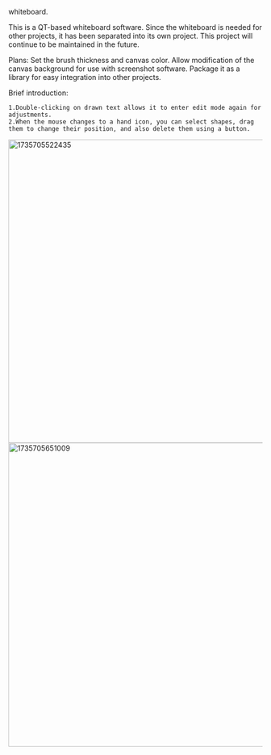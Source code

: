 whiteboard.

This is a QT-based whiteboard software. Since the whiteboard is needed for other projects, it has been separated into its own project. This project will continue to be maintained in the future.

Plans:
Set the brush thickness and canvas color.
Allow modification of the canvas background for use with screenshot software.
Package it as a library for easy integration into other projects.

Brief introduction:

	1.Double-clicking on drawn text allows it to enter edit mode again for adjustments.
	2.When the mouse changes to a hand icon, you can select shapes, drag them to change their position, and also delete them using a button.

<img width="601" alt="1735705522435" src="https://github.com/user-attachments/assets/bfa193fc-65f1-44e1-b996-fb1ec3fff0cd" />

<img width="602" alt="1735705651009" src="https://github.com/user-attachments/assets/2ff7e093-da7c-47db-b27a-1914836352a0" />

